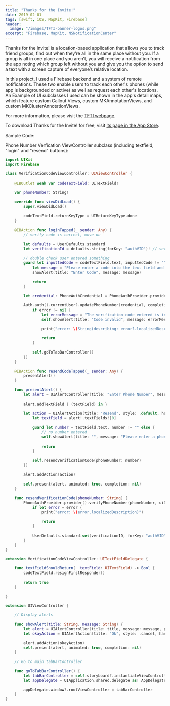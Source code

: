 ```yaml
---
title: "Thanks for the Invite!"
date: 2019-02-01
tags: [swift, iOS, MapKit, Firebase]
header:
  image: "/images/TFTI-banner-logos.png"
excerpt: "Firebase, MapKit, NSNotificationCenter"
---
```


Thanks for the Invite! is a location-based application that allows you to track friend groups, find out when they’re all in the same place without you. If a group is all in one place and you aren’t, you will receive a notification from the app noting which group left without you and give you the option to send a text with a screen capture of everyone’s relative location.

In this project, I used a Firebase backend and a system of remote notifications. These two enable users to track each other's phones (while app is backgrounded or active) as well as request each other's locations. An Example of UI subclasses I used can be shown in the app's detail maps, which feature custom Callout Views, custom MKAnnotationViews, and custom MKClusterAnnotationViews. 

For more information, please visit the [TFTI webpage](https://tftiapplication.wordpress.com/).

To download Thanks for the Invite! for free, visit [its page in the App Store](https://itunes.apple.com/us/app/thanks-for-the-invite/id1453779045?ls=1&mt=8).

Sample Code:

Phone Number Verfication ViewController subclass (including textfield, "login" and "resend" buttons):

```swift
import UIKit
import Firebase

class VerificationCodeViewController: UIViewController {
    
    @IBOutlet weak var codeTextField: UITextField!
    
    var phoneNumber: String!
    
    override func viewDidLoad() {
        super.viewDidLoad()
        
        codeTextField.returnKeyType = UIReturnKeyType.done
    }
    
    @IBAction func loginTapped(_ sender: Any) {
        // verify code is correct, move on
        
        let defaults = UserDefaults.standard
        let verificationId = defaults.string(forKey: "authVID")! // verification code just sent, unwrap
        
        // double check user entered something
        guard let inputtedCode = codeTextField.text, inputtedCode != "" else {
            let message = "Please enter a code into the text field and try again"
            showAlert(title: "Enter Code", message: message)
            
            return
        }
        
        let credential: PhoneAuthCredential = PhoneAuthProvider.provider().credential(withVerificationID: verificationId, verificationCode: inputtedCode)
        
        Auth.auth().currentUser?.updatePhoneNumber(credential, completion: { (error) in
            if error != nil {
                let errorMessage = "The verification code entered is invalid, please resend and try again."
                self.showAlert(title: "Code invalid", message: errorMessage)
                
                print("error: \(String(describing: error?.localizedDescription))")
                
                return
            }
            
            self.goToTabBarController()
        })
    }
    
    @IBAction func resendCodeTapped(_ sender: Any) {
        presentAlert()
    }
    
    func presentAlert() {
        let alert = UIAlertController(title: "Enter Phone Number", message: "Enter this phone's number", preferredStyle: .alert)
        
        alert.addTextField { (textField) in }
        
        let action = UIAlertAction(title: "Resend", style: .default, handler: { [weak alert] (_) in
            let textField = alert!.textFields![0]
            
            guard let number = textField.text, number != "" else {
                // no number entered
                self.showAlert(title: "", message: "Please enter a phone number and try again")
                
                return
            }
            
            self.resendVerificationCode(phoneNumber: number)
        })
        
        alert.addAction(action)
        
        self.present(alert, animated: true, completion: nil)
    }
    
    func resendVerificationCode(phoneNumber: String) {
        PhoneAuthProvider.provider().verifyPhoneNumber(phoneNumber, uiDelegate: nil) { (verificationID, error) in
            if let error = error {
                print("error: \(error.localizedDescription)")
                
                return
            }
            
            UserDefaults.standard.set(verificationID, forKey: "authVID")
        }
    }
}

extension VerificationCodeViewController: UITextFieldDelegate {
    
    func textFieldShouldReturn(_ textField: UITextField) -> Bool {
        codeTextField.resignFirstResponder()
        
        return true
    }
    
}

extension UIViewController {
    
    // Display alerts

    func showAlert(title: String, message: String) {
        let alert = UIAlertController(title: title, message: message, preferredStyle: .alert)
        let okayAction = UIAlertAction(title: "Ok", style: .cancel, handler: nil)
        
        alert.addAction(okayAction)
        self.present(alert, animated: true, completion: nil)
    }
    
    // Go to main tabBarController

    func goToTabBarController() {
        let tabBarController = self.storyboard?.instantiateViewController(withIdentifier: "TabBarController") as! UITabBarController
        let appDelegate = UIApplication.shared.delegate as! AppDelegate
        
        appDelegate.window?.rootViewController = tabBarController
    }
}
```